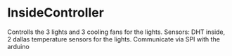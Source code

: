# InsideController

Controlls the 3 lights and 3 cooling fans for the lights.
Sensors: DHT inside, 2 dallas temperature sensors for the lights.
Communicate via SPI with the arduino
